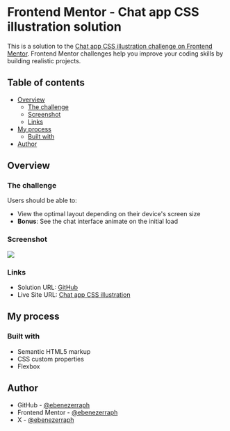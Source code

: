 # Frontend Mentor - Chat app CSS illustration solution

This is a solution to the [Chat app CSS illustration challenge on Frontend Mentor](https://www.frontendmentor.io/challenges/chat-app-css-illustration-O5auMkFqY). Frontend Mentor challenges help you improve your coding skills by building realistic projects.

## Table of contents

- [Overview](#overview)
  - [The challenge](#the-challenge)
  - [Screenshot](#screenshot)
  - [Links](#links)
- [My process](#my-process)
  - [Built with](#built-with)
- [Author](#author)

## Overview

### The challenge

Users should be able to:

- View the optimal layout depending on their device's screen size
- **Bonus**: See the chat interface animate on the initial load

### Screenshot

![](images/chat-app-css-illustration.jpg)

### Links

- Solution URL: [GitHub](https://github.com/ebenezerraph/chat-app-css-illustration)
- Live Site URL: [Chat app CSS illustration](https://ebenezerraph.github.io/chat-app-css-illustration/)

## My process

### Built with

- Semantic HTML5 markup
- CSS custom properties
- Flexbox

## Author

- GitHub - [@ebenezerraph](https://www.github.com/ebenezerraph)
- Frontend Mentor - [@ebenezerraph](https://www.frontendmentor.io/profile/ebenezerraph)
- X - [@ebenezerraph](https://www.twitter.com/ebenezerraph)
